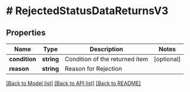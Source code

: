 # # RejectedStatusDataReturnsV3

## Properties

Name | Type | Description | Notes
------------ | ------------- | ------------- | -------------
**condition** | **string** | Condition of the returned item | [optional]
**reason** | **string** | Reason for Rejection |

[[Back to Model list]](../../README.md#models) [[Back to API list]](../../README.md#endpoints) [[Back to README]](../../README.md)
